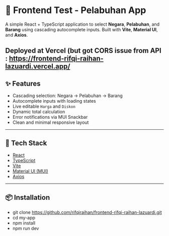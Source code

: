 # 🚢 Frontend Test - Pelabuhan App

A simple React + TypeScript application to select **Negara**, **Pelabuhan**, and **Barang** using cascading autocomplete inputs. Built with **Vite**, **Material UI**, and **Axios**.

Deployed at Vercel (but got CORS issue from API : https://frontend-rifqi-raihan-lazuardi.vercel.app/
---

## ✨ Features

- Cascading selection: Negara → Pelabuhan → Barang
- Autocomplete inputs with loading states
- Live editable `Harga` and `Diskon`
- Dynamic total calculation
- Error notifications via MUI Snackbar
- Clean and minimal responsive layout

---

## 🚀 Tech Stack

- [React](https://reactjs.org/)
- [TypeScript](https://www.typescriptlang.org/)
- [Vite](https://vitejs.dev/)
- [Material UI (MUI)](https://mui.com/)
- [Axios](https://axios-http.com/)

---

## 📦 Installation

- git clone https://github.com/rifqiraihan/frontend-rifqi-raihan-lazuardi.git
- cd my-app
- npm install
- npm run dev


